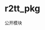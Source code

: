 <!--
 * @Autor: violet apricity ( Zhuangpx )
 * @Date: 2023-08-14 16:09:17
 * @LastEditors: violet apricity ( Zhuangpx )
 * @LastEditTime: 2023-08-14 16:09:29
 * @FilePath: \Road2TikTok\r2tt_pkg\README.md
 * @Description:  Zhuangpx : Violet && Apricity:/ The warmth of the sun in the winter /
-->
# r2tt_pkg

公开模块
